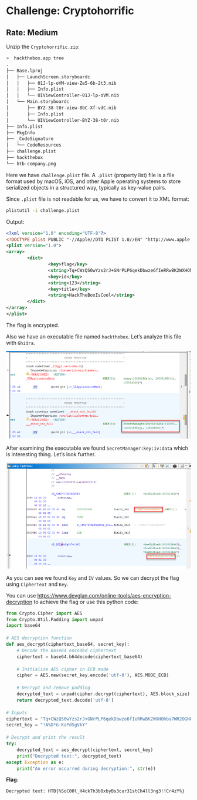 # Challenge: Cryptohorrific
## Rate: Medium

Unzip the `Cryptohorrific.zip`:

```bash
➜  hackthebox.app tree
.
├── Base.lproj
│   ├── LaunchScreen.storyboardc
│   │   ├── 01J-lp-oVM-view-Ze5-6b-2t3.nib
│   │   ├── Info.plist
│   │   └── UIViewController-01J-lp-oVM.nib
│   └── Main.storyboardc
│       ├── BYZ-38-t0r-view-8bC-Xf-vdC.nib
│       ├── Info.plist
│       └── UIViewController-BYZ-38-t0r.nib
├── Info.plist
├── PkgInfo
├── _CodeSignature
│   └── CodeResources
├── challenge.plist
├── hackthebox
└── htb-company.png
```

Here we have `challenge.plist` file. A `.plist` (property list) file is a file format used by macOS, iOS, and other Apple operating systems to store serialized objects in a structured way, typically as key-value pairs.

Since `.plist` file is not readable for us, we have to convert it to XML format:

```bash
plistutil -i challenge.plist
```

Output:

```xml
<?xml version="1.0" encoding="UTF-8"?>
<!DOCTYPE plist PUBLIC "-//Apple//DTD PLIST 1.0//EN" "http://www.apple.com/DTDs/PropertyList-1.0.dtd">
<plist version="1.0">
<array>
        <dict>
                <key>flag</key>
                <string>Tq+CWzQS0wYzs2rJ+GNrPLP6qekDbwze6fIeRRwBK2WXHOhba7WR2OGNUFKoAvyW7njTCMlQzlwIRdJvaP2iYQ==</string>
                <key>id</key>
                <string>123</string>
                <key>title</key>
                <string>HackTheBoxIsCool</string>
        </dict>
</array>
</plist>
```

The flag is encrypted.

Also we have an executable file named `hackthebox`. Let’s analyze this file with `Ghidra`.

![1.png](1.png)

After examining the executable we found `SecretManager:key:iv:data` which is interesting thing. Let’s look further. 

![2.png](2.png)

As you can see we found `Key` and `IV` values. So we can decrypt the flag using `CipherText` and `Key`.

You can use https://www.devglan.com/online-tools/aes-encryption-decryption to achieve the flag or use this python code:

```python
from Crypto.Cipher import AES
from Crypto.Util.Padding import unpad
import base64

# AES decryption function
def aes_decrypt(ciphertext_base64, secret_key):
    # Decode the Base64 encoded ciphertext
    ciphertext = base64.b64decode(ciphertext_base64)
    
    # Initialize AES cipher in ECB mode
    cipher = AES.new(secret_key.encode('utf-8'), AES.MODE_ECB)
    
    # Decrypt and remove padding
    decrypted_text = unpad(cipher.decrypt(ciphertext), AES.block_size)
    return decrypted_text.decode('utf-8')

# Inputs
ciphertext = "Tq+CWzQS0wYzs2rJ+GNrPLP6qekDbwze6fIeRRwBK2WXHOhba7WR2OGNUFKoAvyW7njTCMlQzlwIRdJvaP2iYQ=="
secret_key = "!A%D*G-KaPdSgVkY"

# Decrypt and print the result
try:
    decrypted_text = aes_decrypt(ciphertext, secret_key)
    print("Decrypted text:", decrypted_text)
except Exception as e:
    print("An error occurred during decryption:", str(e))

```

**Flag**:

```
Decrypted text: HTB{%SoC00l_H4ckTh3b0xbyBs3cur31stCh4ll3ng3!!Cr4zY%}
```

